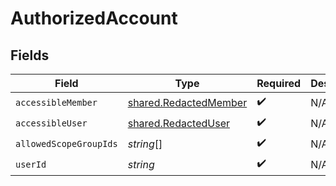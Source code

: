 # AuthorizedAccount


## Fields

| Field                                                                 | Type                                                                  | Required                                                              | Description                                                           |
| --------------------------------------------------------------------- | --------------------------------------------------------------------- | --------------------------------------------------------------------- | --------------------------------------------------------------------- |
| `accessibleMember`                                                    | [shared.RedactedMember](../../../sdk/models/shared/redactedmember.md) | :heavy_check_mark:                                                    | N/A                                                                   |
| `accessibleUser`                                                      | [shared.RedactedUser](../../../sdk/models/shared/redacteduser.md)     | :heavy_check_mark:                                                    | N/A                                                                   |
| `allowedScopeGroupIds`                                                | *string*[]                                                            | :heavy_check_mark:                                                    | N/A                                                                   |
| `userId`                                                              | *string*                                                              | :heavy_check_mark:                                                    | N/A                                                                   |